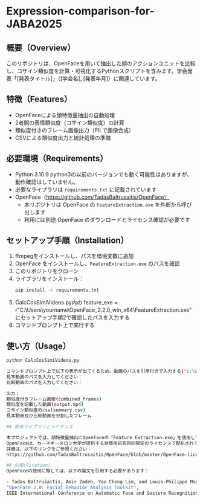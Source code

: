 # Expression-comparison-for-JABA2025

## 概要（Overview）
このリポジトリは、OpenFaceを用いて抽出した顔のアクションユニットを比較し、コサイン類似度を計算・可視化するPythonスクリプトを含みます。学会発表「[発表タイトル]」（[学会名], [発表年月]）に関連しています。

## 特徴（Features）
- OpenFaceによる顔特徴量抽出の自動処理
- 2者間の表情類似度（コサイン類似度）の計算
- 類似度付きのフレーム画像出力（PILで画像合成）
- CSVによる類似度出力と統計処理の準備

## 必要環境（Requirements）
- Python 3.10.9 python3の以前のバージョンでも動く可能性はありますが、動作確認はしていません。
- 必要なライブラリは `requirements.txt` に記載されています
- OpenFace（https://github.com/TadasBaltrusaitis/OpenFace）
  - 本リポジトリは OpenFace の `FeatureExtraction.exe` を外部から呼び出します
  - 利用には別途 OpenFace のダウンロードとライセンス確認が必要です

## セットアップ手順（Installation）

1. ffmpegをインストールし、パスを環境変数に追加
2. OpenFace をインストールし、`FeatureExtraction.exe` のパスを確認
3. このリポジトリをクローン
4. ライブラリをインストール：
   ```bash
   pip install -r requirements.txt
5. CalcCosSimiVideos.py内の     feature_exe = r"C:\Users\yourname\OpenFace_2.2.0_win_x64\FeatureExtraction.exe"　にセットアップ手順2で確認したパスを入力する
6. コマンドプロンプト上で実行する

## 使い方（Usage）
   ```bash
   python CalcCosSimiVideos.py

コマンドプロンプト上で以下の表示が出てくるため、動画のパスを引用付きで入力する("C:\Users\yourname\sample.mp4")。エクスプローラ上でパスのコピーをしてください。
見本動画のパスを入力してください：
比較動画のパスを入力してください：

出力：
類似度付きフレーム画像(combined_frames)
類似度を記載した動画(output.mp4)
コサイン類似度のcsv(summary.csv)
見本動画及び比較動画を分割したフレーム

## 使用ライブラリとライセンス

本プロジェクトでは、顔特徴量抽出にOpenFaceの「Feature Extraction.exe」を使用しています。
OpenFaceは、カーネギーメロン大学が提供する非商用研究目的限定のライセンスで配布されています。
詳細は、以下のリンクをご参照ください：
https://github.com/TadasBaltrusaitis/OpenFace/blob/master/OpenFace-license.txt

## 引用(Citation)
OpenFaceの使用に際しては、以下の論文を引用する必要があります：

- Tadas Baltrušaitis, Amir Zadeh, Yao Chong Lim, and Louis-Philippe Morency,
  "OpenFace 2.0: Facial Behavior Analysis Toolkit",
  IEEE International Conference on Automatic Face and Gesture Recognition, 2018.

